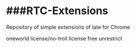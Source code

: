 ###RTC-Extensions
=================

Repository of simple extensions of late for Chrome

oneworld license/no-troll license free unrestrict
